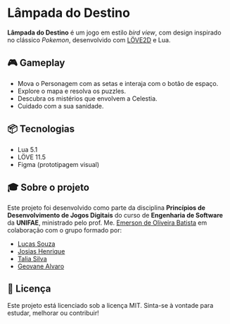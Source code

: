# Lâmpada do Destino

**Lâmpada do Destino** é um jogo em estilo *bird view*, com design inspirado no clássico *Pokemon*, desenvolvido com [LÖVE2D](https://love2d.org/) e Lua.

## 🎮 Gameplay
- Mova o Personagem com as setas e interaja com o botão de espaço.
- Explore o mapa e resolva os puzzles.
- Descubra os mistérios que envolvem a Celestia.
- Cuidado com a sua sanidade.

## 📦 Tecnologias
- Lua 5.1
- LÖVE 11.5
- Figma (prototipagem visual)

## 🎓 Sobre o projeto
Este projeto foi desenvolvido como parte da disciplina **Princípios de Desenvolvimento de Jogos Digitais** do curso de **Engenharia de Software** da **UNIFAE**, ministrado pelo prof. Me. [Emerson de Oliveira Batista](http://lattes.cnpq.br/7447002837476481) em colaboração com o grupo formado por:
- [Lucas Souza](https://github.com/llslucas)
- [Josias Henrique](https://github.com/JosiasHenrique)
- [Talia Silva](https://github.com/TaliaSilv)
- [Geovane Alvaro](https://github.com/Geovane-Alvaro)

## 📜 Licença
Este projeto está licenciado sob a licença MIT.
Sinta-se à vontade para estudar, melhorar ou contribuir!
